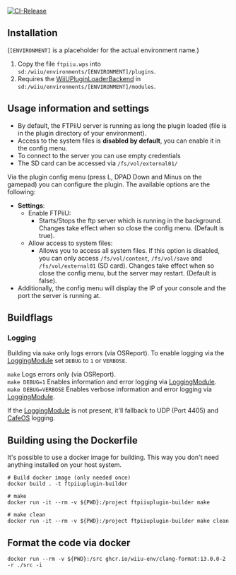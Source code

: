 [![CI-Release](https://github.com/wiiu-env/ftpiiu_plugin/actions/workflows/ci.yml/badge.svg)](https://github.com/wiiu-env/ftpiiu_plugin/actions/workflows/ci.yml)

## Installation
(`[ENVIRONMENT]` is a placeholder for the actual environment name.)

1. Copy the file `ftpiiu.wps` into `sd:/wiiu/environments/[ENVIRONMENT]/plugins`.  
2. Requires the [WiiUPluginLoaderBackend](https://github.com/wiiu-env/WiiUPluginLoaderBackend) in `sd:/wiiu/environments/[ENVIRONMENT]/modules`.

## Usage information and settings

- By default, the FTPiiU server is running as long the plugin loaded (file is in the plugin directory of your environment).
- Access to the system files is **disabled by default**, you can enable it in the config menu.
- To connect to the server you can use empty credentials
- The SD card can be accessed via `/fs/vol/external01/`

Via the plugin config menu (press L, DPAD Down and Minus on the gamepad) you can configure the plugin. The available options are the following:
- **Settings**:
  - Enable FTPiiU:
    - Starts/Stops the ftp server which is running in the background. Changes take effect when so close the config menu. (Default is true).
  - Allow access to system files:
    - Allows you to access all system files. If this option is disabled, you can only access `/fs/vol/content`, `/fs/vol/save` and `/fs/vol/external01` (SD card). Changes take effect when so close the config menu, but the server may restart. (Default is false).
- Additionally, the config menu will display the IP of your console and the port the server is running at.

## Buildflags

### Logging
Building via `make` only logs errors (via OSReport). To enable logging via the [LoggingModule](https://github.com/wiiu-env/LoggingModule) set `DEBUG` to `1` or `VERBOSE`.

`make` Logs errors only (via OSReport).  
`make DEBUG=1` Enables information and error logging via [LoggingModule](https://github.com/wiiu-env/LoggingModule).  
`make DEBUG=VERBOSE` Enables verbose information and error logging via [LoggingModule](https://github.com/wiiu-env/LoggingModule).

If the [LoggingModule](https://github.com/wiiu-env/LoggingModule) is not present, it'll fallback to UDP (Port 4405) and [CafeOS](https://github.com/wiiu-env/USBSerialLoggingModule) logging.

## Building using the Dockerfile

It's possible to use a docker image for building. This way you don't need anything installed on your host system.

```
# Build docker image (only needed once)
docker build . -t ftpiiuplugin-builder

# make 
docker run -it --rm -v ${PWD}:/project ftpiiuplugin-builder make

# make clean
docker run -it --rm -v ${PWD}:/project ftpiiuplugin-builder make clean
```

## Format the code via docker

`docker run --rm -v ${PWD}:/src ghcr.io/wiiu-env/clang-format:13.0.0-2 -r ./src -i`
